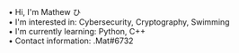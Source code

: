 • Hi, I'm Mathew ひ</br>
• I'm interested in: Cybersecurity, Cryptography, Swimming</br>
• I'm currently learning: Python, C++</br>
• Contact information: .Mat#6732</br>
